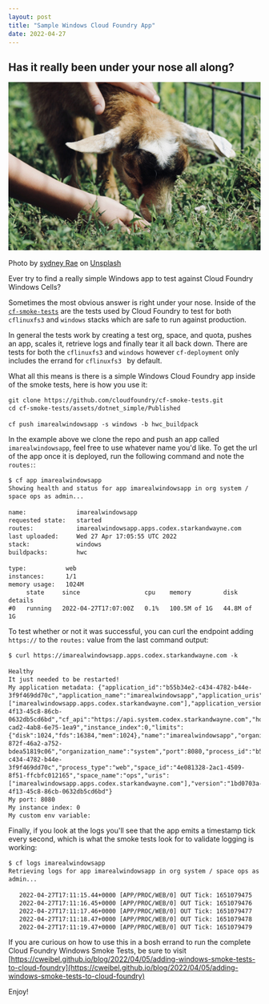 ```yaml
---
layout: post
title: "Sample Windows Cloud Foundry App"
date: 2022-04-27
---
```


## Has it really been under your nose all along?

![pic](https://raw.githubusercontent.com/cweibel/ghost_blog_pics/master/sydney-rae--jRJJMr5vBE-unsplash.jpg)

Photo by [sydney Rae](https://unsplash.com/@srz?utm_source=unsplash&utm_medium=referral&utm_content=creditCopyText) on [Unsplash](https://unsplash.com)



Ever try to find a really simple Windows app to test against Cloud Foundry Windows Cells?  

Sometimes the most obvious answer is right under your nose.  Inside of the [`cf-smoke-tests`](https://github.com/cloudfoundry/cf-smoke-tests) are the tests used by Cloud Foundry to test for both `cflinuxfs3` and `windows` stacks which are safe to run against production.  

In general the tests work by creating a test org, space, and quota, pushes an app, scales it, retrieve logs and finally tear it all back down.  There are tests for both the `cflinuxfs3` and `windows` however `cf-deployment` only includes the errand for `cflinuxfs3 ` by default.

What all this means is there is a simple Windows Cloud Foundry app inside of the smoke tests, here is how you use it:

```
git clone https://github.com/cloudfoundry/cf-smoke-tests.git
cd cf-smoke-tests/assets/dotnet_simple/Published

cf push imarealwindowsapp -s windows -b hwc_buildpack
```

In the example above we clone the repo and push an app called `imarealwindowsapp`, feel free to use whatever name you'd like.  To get the url of the app once it is deployed, run the following command and note the `routes:`:

```
$ cf app imarealwindowsapp
Showing health and status for app imarealwindowsapp in org system / space ops as admin...

name:              imarealwindowsapp
requested state:   started
routes:            imarealwindowsapp.apps.codex.starkandwayne.com
last uploaded:     Wed 27 Apr 17:05:55 UTC 2022
stack:             windows
buildpacks:        hwc

type:           web
instances:      1/1
memory usage:   1024M
     state     since                  cpu    memory         disk          details
#0   running   2022-04-27T17:07:00Z   0.1%   100.5M of 1G   44.8M of 1G
```

To test whether or not it was successful, you can curl the endpoint adding `https://` to the `routes:` value from the last command output:

```
$ curl https://imarealwindowsapp.apps.codex.starkandwayne.com -k

Healthy
It just needed to be restarted!
My application metadata: {"application_id":"b55b34e2-c434-4782-b44e-3f9f469dd70c","application_name":"imarealwindowsapp","application_uris":["imarealwindowsapp.apps.codex.starkandwayne.com"],"application_version":"1bd0703a-4f13-45c8-86cb-0632db5cd6bd","cf_api":"https://api.system.codex.starkandwayne.com","host":"0.0.0.0","instance_id":"f56eaa45-cad2-4ab8-6e75-1ea9","instance_index":0,"limits":{"disk":1024,"fds":16384,"mem":1024},"name":"imarealwindowsapp","organization_id":"d396b0c6-872f-46a2-a752-bdea51819c06","organization_name":"system","port":8080,"process_id":"b55b34e2-c434-4782-b44e-3f9f469dd70c","process_type":"web","space_id":"4e081328-2ac1-4509-8f51-ffcbfc012165","space_name":"ops","uris":["imarealwindowsapp.apps.codex.starkandwayne.com"],"version":"1bd0703a-4f13-45c8-86cb-0632db5cd6bd"}
My port: 8080
My instance index: 0
My custom env variable:

```

Finally, if you look at the logs you'll see that the app emits a timestamp tick every second, which is what the smoke tests look for to validate logging is working:

```
$ cf logs imarealwindowsapp
Retrieving logs for app imarealwindowsapp in org system / space ops as admin...

   2022-04-27T17:11:15.44+0000 [APP/PROC/WEB/0] OUT Tick: 1651079475
   2022-04-27T17:11:16.45+0000 [APP/PROC/WEB/0] OUT Tick: 1651079476
   2022-04-27T17:11:17.46+0000 [APP/PROC/WEB/0] OUT Tick: 1651079477
   2022-04-27T17:11:18.47+0000 [APP/PROC/WEB/0] OUT Tick: 1651079478
   2022-04-27T17:11:19.47+0000 [APP/PROC/WEB/0] OUT Tick: 1651079479
```

If you are curious on how to use this in a bosh errand to run the complete Cloud Foundry Windows Smoke Tests, be sure to visit [https://cweibel.github.io/blog/2022/04/05/adding-windows-smoke-tests-to-cloud-foundry](https://cweibel.github.io/blog/2022/04/05/adding-windows-smoke-tests-to-cloud-foundry)


Enjoy!  
